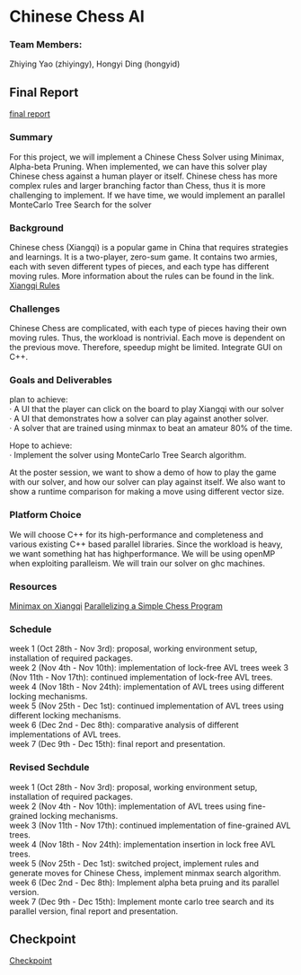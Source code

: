 # Chinese Chess AI
### Team Members: 
Zhiying Yao (zhiyingy), Hongyi Ding (hongyid)

## Final Report
[final report](https://github.com/zhiyingy/zhiyingy.github.io/blob/master/Final%20Project%20Report.pdf)

### Summary

For this project, we will implement a Chinese Chess Solver using Minimax, Alpha-beta Pruning. When implemented, we can have this solver play Chinese chess against a human player or itself. Chinese chess has more complex rules and larger branching factor than Chess, thus it is more challenging to implement. If we have time, we would implement an parallel MonteCarlo Tree Search for the solver

### Background

Chinese chess (Xiangqi) is a popular game in China that requires strategies and learnings.
It is a two-player, zero-sum game. It contains two armies, each with seven different types
of pieces, and each type has different moving rules. More information about the rules can
be found in the link.
[Xiangqi Rules](https://en.wikipedia.org/wiki/Xiangqi)

### Challenges
Chinese Chess are complicated, with each type of pieces having their own moving rules.
Thus, the workload is nontrivial.
Each move is dependent on the previous move. Therefore, speedup might be limited.
Integrate GUI on C++.

### Goals and Deliverables

plan to achieve: <br />
· A UI that the player can click on the board to play Xiangqi with our solver <br />
· A UI that demonstrates how a solver can play against another solver. <br />
· A solver that are trained using minmax to beat an amateur 80% of the time. 

Hope to achieve: <br />
· Implement the solver using MonteCarlo Tree Search algorithm.

At the poster session, we want to show a demo of how to play the game with our solver,
and how our solver can play against itself. We also want to show a runtime comparison for
making a move using different vector size.

### Platform Choice
We will choose C++ for its high-performance and completeness and various existing C++
based parallel libraries. Since the workload is heavy, we want something hat has highperformance.
We will be using openMP when exploiting paralleism. We will train our solver on ghc
machines.

### Resources
[Minimax on Xiangqi](http://stanford.edu/~dengl11/resource/doc/221-Report.pdf)
[Parallelizing a Simple Chess Program](https://pdfs.semanticscholar.org/8e1b/da134a45bd362c61827e99fd1e2cb624079d.pdf)

### Schedule
week 1 (Oct 28th - Nov 3rd): proposal, working environment setup, installation of required packages. <br />
week 2 (Nov 4th - Nov 10th): implementation of lock-free AVL trees
week 3 (Nov 11th - Nov 17th): continued implementation of lock-free AVL trees.<br />
week 4 (Nov 18th - Nov 24th): implementation of AVL trees using different locking mechanisms.<br />
week 5 (Nov 25th - Dec 1st): continued implementation of AVL trees using different locking mechanisms.<br />
week 6 (Dec 2nd - Dec 8th): comparative analysis of different implementations of AVL trees. <br />
week 7 (Dec 9th - Dec 15th): final report and presentation.<br />

### Revised Sechdule
week 1 (Oct 28th - Nov 3rd): proposal, working environment setup, installation of required packages. <br />
week 2 (Nov 4th - Nov 10th): implementation of AVL trees using fine-grained locking mechanisms.<br />
week 3 (Nov 11th - Nov 17th): continued implementation of fine-grained AVL trees.<br />
week 4 (Nov 18th - Nov 24th): implementation insertion in lock free AVL trees.<br />
week 5 (Nov 25th - Dec 1st): switched project, implement rules and generate moves for Chinese Chess, implement minmax search algorithm.<br />
week 6 (Dec 2nd - Dec 8th): Implement alpha beta pruing and its parallel version. <br />
week 7 (Dec 9th - Dec 15th): Implement monte carlo tree search and its parallel version, final report and presentation.<br />

## Checkpoint
[Checkpoint](https://github.com/zhiyingy/zhiyingy.github.io/blob/master/checkpoint.md)
